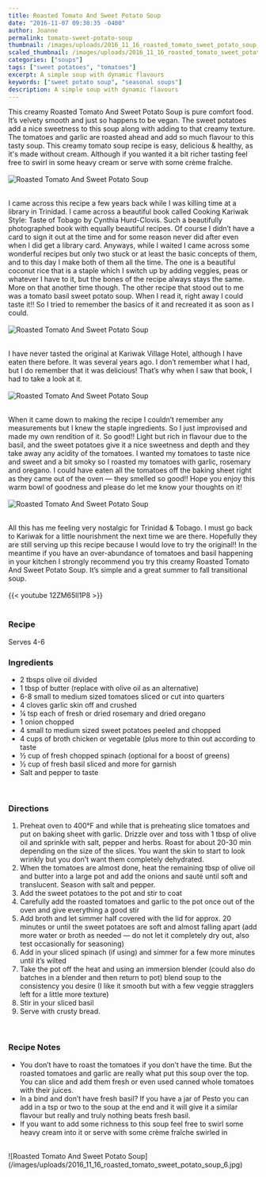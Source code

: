 ```yaml
---
title: Roasted Tomato And Sweet Potato Soup
date: "2016-11-07 09:30:35 -0400"
author: Joanne
permalink: tomato-sweet-potato-soup
thumbnail: /images/uploads/2016_11_16_roasted_tomato_sweet_potato_soup_1.jpg
scaled_thumbnail: /images/uploads/2016_11_16_roasted_tomato_sweet_potato_soup_0.jpg
categories: ["soups"]
tags: ["sweet potatoes", "tomatoes"]
excerpt: A simple soup with dynamic flavours
keywords: ["sweet potato soup", "seasonal soups"]
description: A simple soup with dynamic flavours
---
```


This creamy Roasted Tomato And Sweet Potato Soup is pure comfort food. It’s velvety smooth and just so happens to be vegan. The sweet potatoes add a nice sweetness to this soup along with adding to that creamy texture. The tomatoes and garlic are roasted ahead and add so much flavour to this tasty soup. This creamy tomato soup recipe is easy, delicious & healthy, as it's made without cream. Although if you wanted it a bit richer tasting feel free to swirl in some heavy cream or serve with some crème fraîche. 
</br>
</br>
![Roasted Tomato And Sweet Potato Soup](/images/uploads/2016_11_16_roasted_tomato_sweet_potato_soup_2.jpg)
</br>
</br>

I came across this recipe a few years back while I was killing time at a library in Trinidad. I came across a beautiful book called Cooking Kariwak Style: Taste of Tobago by Cynthia Hurd-Clovis. Such a beautifully photographed book with equally beautiful recipes. Of course I didn’t have a card to sign it out at the time and for some reason never did after even when I did get a library card. Anyways, while I waited I came across some wonderful recipes but only two stuck or at least the basic concepts of them, and to this day I make both of them all the time. The one is a beautiful coconut rice that is a staple which I switch up by adding veggies, peas or whatever I have to it, but the bones of the recipe always stays the same. More on that another time though. The other recipe that stood out to me was a tomato basil sweet potato soup. When I read it, right away I could taste it!! So I tried to remember the basics of it and recreated it as soon as I could. 
</br>
</br>
![Roasted Tomato And Sweet Potato Soup](/images/uploads/2016_11_16_roasted_tomato_sweet_potato_soup_3.jpg)
</br>
</br>

I have never tasted the original at Kariwak Village Hotel, although I have eaten there before. It was several years ago. I don’t remember what I had, but I do remember that it was delicious! That’s why when I saw that book, I had to take a look at it. 
</br>
</br>
![Roasted Tomato And Sweet Potato Soup](/images/uploads/2016_11_16_roasted_tomato_sweet_potato_soup_4.jpg)
</br>
</br>

When it came down to making the recipe I couldn’t remember any measurements but I knew the staple ingredients. So I just improvised and made my own rendition of it. So good!! Light but rich in flavour due to the basil, and the sweet potatoes give it a nice sweetness and depth and they take away any acidity of the tomatoes. I wanted my tomatoes to taste nice and sweet and a bit smoky so I roasted my tomatoes with garlic, rosemary and oregano. I could have eaten all the tomatoes off the baking sheet right as they came out of the oven — they smelled so good!! Hope you enjoy this warm bowl of goodness and please do let me know your thoughts on it! 
</br>
</br>
![Roasted Tomato And Sweet Potato Soup](/images/uploads/2016_11_16_roasted_tomato_sweet_potato_soup_5.jpg)
</br>
</br>

All this has me feeling very nostalgic for Trinidad & Tobago. I must go back to Kariwak for a little nourishment the next time we are there. Hopefully they are still serving up this recipe because I would love to try the original!! In the meantime if you have an over-abundance of tomatoes and basil happening in your kitchen I strongly recommend you try  this creamy Roasted Tomato And Sweet Potato Soup. It’s simple and a great summer to fall transitional soup. 
</br>
</br>
{{< youtube 12ZM65ll1P8 >}}
</br>
</br>

### Recipe
Serves 4-6 
</br>

### Ingredients

* <span itemprop="recipeIngredient">2 tbsps olive oil divided </span>
* <span itemprop="recipeIngredient">1 tbsp of butter (replace with olive oil as an alternative) </span>
* <span itemprop="recipeIngredient">6-8 small to medium sized tomatoes sliced or cut into quarters</span>
* <span itemprop="recipeIngredient">4 cloves garlic skin off and crushed </span>
* <span itemprop="recipeIngredient">&frac14; tsp each of fresh or dried rosemary and dried oregano </span>
* <span itemprop="recipeIngredient">1 onion chopped</span>
* <span itemprop="recipeIngredient">4 small to medium sized sweet potatoes peeled and chopped</span>
* <span itemprop="recipeIngredient">4 cups of broth chicken or vegetable (plus more to thin out according to taste </span>
* <span itemprop="recipeIngredient">½ cup of fresh chopped spinach (optional for a boost of greens) </span>
* <span itemprop="recipeIngredient">½ cup of fresh basil sliced and more for garnish </span>
* <span itemprop="recipeIngredient">Salt and pepper to taste</span>
</br>

### Directions

1. Preheat oven to 400°F and while that is preheating slice tomatoes and put on baking sheet with garlic. Drizzle over and toss with 1 tbsp of olive oil and sprinkle with salt, pepper and herbs. Roast for about 20-30 min depending on the size of the slices. You want the skin to start to look wrinkly but you don’t want them completely dehydrated.
2. When the tomatoes are almost done, heat the remaining tbsp of olive oil and butter into a large pot and add the onions and sauté until soft and translucent. Season with salt and pepper. 
3. Add the sweet potatoes to the pot and stir to coat
4. Carefully add the roasted tomatoes and garlic to the pot once out of the oven and give everything a good stir
5. Add broth and let simmer half covered with the lid for approx. 20 minutes or until the sweet potatoes are soft and almost falling apart (add more water or broth as needed — do not let it completely dry out, also test occasionally for seasoning)
6. Add in your sliced spinach (if using) and simmer for a few more minutes until it’s wilted
7. Take the pot off the heat and using an immersion blender (could also do batches in a blender and then return to pot) blend soup to the consistency you desire (I like it smooth but with a few veggie stragglers left for a little more texture)
8. Stir in your sliced basil
9. Serve with crusty bread. 
</br>

### Recipe Notes

* You don’t have to roast the tomatoes if you don’t have the time. But the roasted tomatoes and garlic are really what put this soup over the top. You can slice and add them fresh or even used canned whole tomatoes with their juices. 
* In a bind and don’t have fresh basil? If you have a jar of Pesto you can add in a tsp or two to the soup at the end and it will give it a similar flavour but really and truly nothing beats fresh basil.
* If you want to add some richness to this soup feel free to swirl some heavy cream into it or serve with some crème fraîche swirled in

</br>
![Roasted Tomato And Sweet Potato Soup](/images/uploads/2016_11_16_roasted_tomato_sweet_potato_soup_6.jpg)
